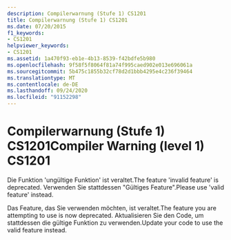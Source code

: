 ```yaml
---
description: Compilerwarnung (Stufe 1) CS1201
title: Compilerwarnung (Stufe 1) CS1201
ms.date: 07/20/2015
f1_keywords:
- CS1201
helpviewer_keywords:
- CS1201
ms.assetid: 1a470f93-eb1e-4b13-8539-f42bdfe5b980
ms.openlocfilehash: 9f58f5f8064f81a74f995caed902e013e696061a
ms.sourcegitcommit: 5b475c1855b32cf78d2d1bbb4295e4c236f39464
ms.translationtype: MT
ms.contentlocale: de-DE
ms.lasthandoff: 09/24/2020
ms.locfileid: "91152298"
---
```

# <a name="compiler-warning-level-1-cs1201"></a><span data-ttu-id="e4d72-103">Compilerwarnung (Stufe 1) CS1201</span><span class="sxs-lookup"><span data-stu-id="e4d72-103">Compiler Warning (level 1) CS1201</span></span>

<span data-ttu-id="e4d72-104">Die Funktion 'ungültige Funktion' ist veraltet.</span><span class="sxs-lookup"><span data-stu-id="e4d72-104">The feature 'invalid feature' is deprecated.</span></span> <span data-ttu-id="e4d72-105">Verwenden Sie stattdessen "Gültiges Feature".</span><span class="sxs-lookup"><span data-stu-id="e4d72-105">Please use 'valid feature' instead.</span></span>  
  
 <span data-ttu-id="e4d72-106">Das Feature, das Sie verwenden möchten, ist veraltet.</span><span class="sxs-lookup"><span data-stu-id="e4d72-106">The feature you are attempting to use is now deprecated.</span></span> <span data-ttu-id="e4d72-107">Aktualisieren Sie den Code, um stattdessen die gültige Funktion zu verwenden.</span><span class="sxs-lookup"><span data-stu-id="e4d72-107">Update your code to use the valid feature instead.</span></span>
